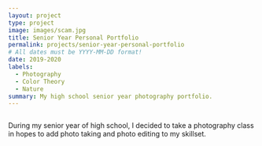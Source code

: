 ```yaml
---
layout: project
type: project
image: images/scam.jpg
title: Senior Year Personal Portfolio
permalink: projects/senior-year-personal-portfolio
# All dates must be YYYY-MM-DD format!
date: 2019-2020
labels:
  - Photography
  - Color Theory
  - Nature
summary: My high school senior year photography portfolio.
---
```


<img class="ui medium right floated rounded image" scr="../images/cherry-blossoms.jpg">

During my senior year of high school, I decided to take a photography class in hopes to add photo taking and photo editing to my skillset.
